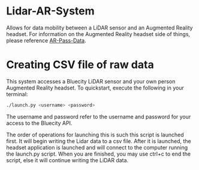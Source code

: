# Lidar-AR-System
Allows for data mobility between a LiDAR sensor and an Augmented Reality headset. For information on the Augmented Reality headset side of things, please reference [AR-Pass-Data](https://github.com/graciegumm/AR-Pass-Data).

# Creating CSV file of raw data
This system accesses a Bluecity LiDAR sensor and your own person Augmented Reality headset. To quickstart, execute the following in your terminal:
```bash
./launch.py <username> <password>
```
The username and password refer to the username and password for your access to the Bluecity API. 

The order of operations for launching this is such this script is launched first. It will begin writing the Lidar data to a csv file. After it is launched, the headset application is launched and will connect to the computer running the launch.py script. When you are finished, you may use ctrl+c to end the script, else it will continue writing the LiDAR data. 
